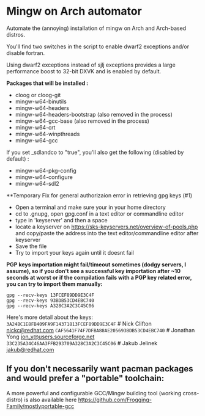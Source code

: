 # Mingw on Arch automator

Automate the (annoying) installation of mingw on Arch and Arch-based distros.

You'll find two switches in the script to enable dwarf2 exceptions and/or disable fortran.

Using dwarf2 exceptions instead of sjlj exceptions provides a large performance boost to 32-bit DXVK and is enabled by default.

**Packages that will be installed :**
- cloog or cloog-git
- mingw-w64-binutils
- mingw-w64-headers
- mingw-w64-headers-bootstrap (also removed in the process)
- mingw-w64-gcc-base (also removed in the process)
- mingw-w64-crt
- mingw-w64-winpthreads
- mingw-w64-gcc

If you set _sdlandco to "true", you'll also get the following (disabled by default) :
- mingw-w64-pkg-config
- mingw-w64-configure
- mingw-w64-sdl2

**Temporary Fix for general authorizaion error in retrieving gpg keys (#1)

- Open a terminal and make sure your in your home directory
- cd to .gnupg, open gpg.conf in a text editor or commandline editor
- type in 'keyserver' and then a space
- locate a keyserver on https://sks-keyservers.net/overview-of-pools.php and copy/paste the address into the text editor/commandline editor after keyserver
- Save the file
- Try to import your keys again until it doesnt fail

**PGP keys importation might fail/timeout sometimes (dodgy servers, I assume), so if you don't see a successful key importation after ~10 seconds at worst or if the compilation fails with a PGP key related error, you can try to import them manually:**
```
gpg --recv-keys 13FCEF89DD9E3C4F
gpg --recv-keys 93BDB53CD4EBC740
gpg --recv-keys A328C3A2C3C45C06
```
Here's more detail about the keys:
`3A24BC1E8FB409FA9F14371813FCEF89DD9E3C4F` # Nick Clifton <nickc@redhat.com>
`CAF5641F74F7DFBA88AE205693BDB53CD4EBC740` # Jonathan Yong <jon_y@users.sourceforge.net>
`33C235A34C46AA3FFB293709A328C3A2C3C45C06` # Jakub Jelinek <jakub@redhat.com>

## If you don't necessarily want pacman packages and would prefer a "portable" toolchain:
A more powerful and configurable GCC/Mingw building tool (working cross-distro) is also available here https://github.com/Frogging-Family/mostlyportable-gcc
